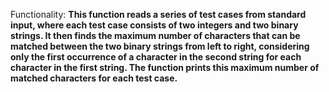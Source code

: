Functionality: **This function reads a series of test cases from standard input, where each test case consists of two integers and two binary strings. It then finds the maximum number of characters that can be matched between the two binary strings from left to right, considering only the first occurrence of a character in the second string for each character in the first string. The function prints this maximum number of matched characters for each test case.**